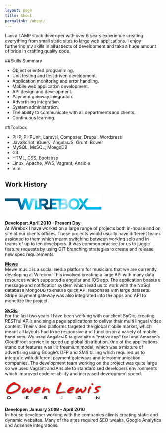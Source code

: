 ```yaml
---
layout: page
title: About
permalink: /about/
---
```

I am a LAMP stack developer with over 6 years experience creating everything from small static sites to large web applications. I enjoy furthering my skills in all aspects of development and take a huge amount of pride in crafting quality code.  

##Skills Summary
* Object oriented programming.
* Unit testing and test driven development.
* Application monitoring and error handling.
* Mobile web application development.
* API design and development.
* Payment gateway integration.
* Advertising integration.
* System administration.
* The ability to communicate with all departments and clients. 
* Continuous learning.

##Toolbox
* PHP, PHPUnit, Laravel, Composer, Drupal, Wordpress
* JavaScript, jQuery, AngularJS, Grunt, Bower
* MySQL, MsSQL, MongoDB
* Git
* HTML, CSS, Bootstrap
* Linux, Apache, AWS, Vagrant, Ansible
* Vim

## Work History
[![Wirebox Logo](/images/wirebox-logo.jpg)](http://www.wirebox.co.uk/)

**Developer: April 2010 - Present Day**  
At Wirebox I have worked on a large range of projects both in-house and on site at our clients offices. These projects would usually have different teams assigned to them which meant switching between working solo and in teams of up to ten developers. It was common practice for us to juggle feature requests by using GIT branching strategies to create and release new spec requirements.

**[Mewe](http://www.mewemusic.com)**  
Mewe music is a social media platform for musicians that we are currently developing at Wirebox. This involved creating a large API with many data resources which supported a angular and IOS app. The application boasts a message and notification system which lead us to work with the NoSql database MongoDB to ensure quick API responses with large datasets. Stripe payment gateway was also integrated into the apps and API to monetize the project.
  
**[SyQic](http://syqic.com/)**  
For the last two years I have been working with our client SyQic, creating RESTful API’s and single page applications to deliver their multi lingual video content. Their video platforms targeted the global mobile market, which meant all layouts had to be responsive and function on a variety of mobile hand sets. We used AngularJS to give site a “native app” feel and Amazon’s CloudFront service to speed up global distribution. One of the applications stand out features was it’s freemium model, which was a mixture of advertising using Google’s DFP and SMS billing which required us to integrate with different payment gateways and telecommunication companies. The development team working on the project was quite large so we used Vagrant and Ansible to standardised developers environments which improved code reliability and increased development speed.

[![Owen Lewis Design Logo](/images/owen-lewis-design-logo.jpg)](http://www.owen-lewis.com/)

**Developer: January 2009 - April 2010**  
In-house developer working with the companies clients creating static and dynamic websites. Many of the sites required SEO tweaks, Google Analytics and Adsense integrations.
